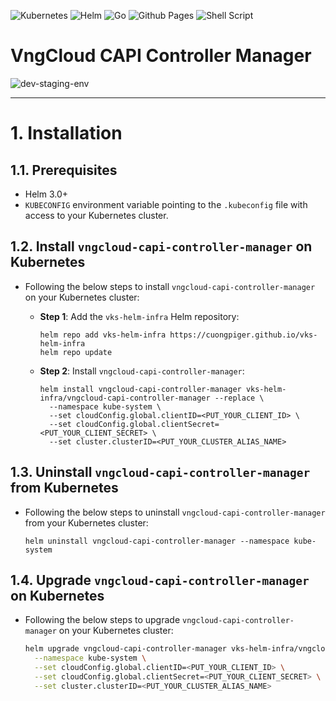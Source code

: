 ![Kubernetes](https://img.shields.io/badge/kubernetes-%23326ce5.svg?style=for-the-badge&logo=kubernetes&logoColor=white) ![Helm](https://img.shields.io/badge/Helm-0F1689?style=for-the-badge&logo=Helm&labelColor=0F1689) ![Go](https://img.shields.io/badge/go-%2300ADD8.svg?style=for-the-badge&logo=go&logoColor=white) ![Github Pages](https://img.shields.io/badge/github%20pages-121013?style=for-the-badge&logo=github&logoColor=white) ![Shell Script](https://img.shields.io/badge/shell_script-%23121011.svg?style=for-the-badge&logo=gnu-bash&logoColor=white)
# VngCloud CAPI Controller Manager
![dev-staging-env](https://badgen.net/badge/DEV-STAGING/environment/blue?icon=github)
<hr>

# 1. Installation
## 1.1. Prerequisites
- Helm 3.0+
- `KUBECONFIG` environment variable pointing to the `.kubeconfig` file with access to your Kubernetes cluster.

## 1.2. Install `vngcloud-capi-controller-manager` on Kubernetes
- Following the below steps to install `vngcloud-capi-controller-manager` on your Kubernetes cluster:
  - **Step 1**: Add the `vks-helm-infra` Helm repository:
    ```
    helm repo add vks-helm-infra https://cuongpiger.github.io/vks-helm-infra
    helm repo update
    ```

  - **Step 2**: Install `vngcloud-capi-controller-manager`:
    ```
    helm install vngcloud-capi-controller-manager vks-helm-infra/vngcloud-capi-controller-manager --replace \
      --namespace kube-system \
      --set cloudConfig.global.clientID=<PUT_YOUR_CLIENT_ID> \
      --set cloudConfig.global.clientSecret=<PUT_YOUR_CLIENT_SECRET> \
      --set cluster.clusterID=<PUT_YOUR_CLUSTER_ALIAS_NAME>
    ```

## 1.3. Uninstall `vngcloud-capi-controller-manager` from Kubernetes
- Following the below steps to uninstall `vngcloud-capi-controller-manager` from your Kubernetes cluster:
  ```
  helm uninstall vngcloud-capi-controller-manager --namespace kube-system
  ```

## 1.4. Upgrade `vngcloud-capi-controller-manager` on Kubernetes
- Following the below steps to upgrade `vngcloud-capi-controller-manager` on your Kubernetes cluster:
  ```bash
  helm upgrade vngcloud-capi-controller-manager vks-helm-infra/vngcloud-capi-controller-manager --replace \
    --namespace kube-system \
    --set cloudConfig.global.clientID=<PUT_YOUR_CLIENT_ID> \
    --set cloudConfig.global.clientSecret=<PUT_YOUR_CLIENT_SECRET> \
    --set cluster.clusterID=<PUT_YOUR_CLUSTER_ALIAS_NAME>
  ```
